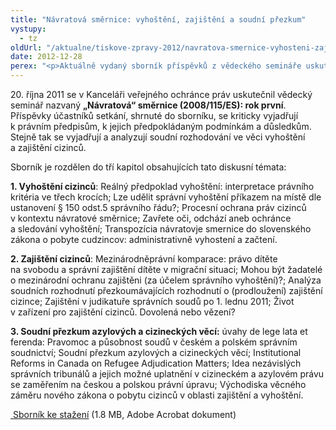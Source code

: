 ```yaml
---
title: "Návratová směrnice: vyhoštění, zajištění a soudní přezkum"
vystupy:
  - tz
oldUrl: "/aktualne/tiskove-zpravy-2012/navratova-smernice-vyhosteni-zajisteni-a-soudni-prezkum"
date: 2012-12-28
perex: "<p>Aktuálně vydaný sborník příspěvků z vědeckého semináře uskutečněného dne 20. října 2011 v Brně.</p>"
---
```


<!-- imported from the old website -->

<p>20. října 2011 se v Kanceláři veřejného ochránce práv uskutečnil vědecký seminář nazvaný <strong>„Návratová“ směrnice (2008/115/ES): rok první</strong>. Příspěvky účastníků setkání, shrnuté do sborníku, se kriticky vyjadřují k právním předpisům, k jejich předpokládaným podmínkám a důsledkům. Stejně tak se vyjadřují a analyzují soudní rozhodování ve věci vyhoštění a zajištění cizinců.</p><p>Sborník je rozdělen do tří kapitol obsahujících tato diskusní témata:</p><p><strong>1. Vyhoštění cizinců</strong>: Reálný předpoklad vyhoštění: interpretace právního kritéria ve třech krocích; Lze udělit správní vyhoštění příkazem na místě dle ustanovení § 150 odst.5 správního řádu?; Procesní ochrana práv cizinců v kontextu návratové směrnice; Zavřete oči, odchází aneb ochránce a sledování vyhoštění; Transpozícia návratovje smernice do slovenského zákona o pobyte cudzincov: administrativně vyhostení a začtení.</p><p><strong>2. Zajištění cizinců</strong>: Mezinárodněprávní komparace: právo dítěte na svobodu a správní zajištění dítěte v migrační situaci; Mohou být žadatelé o mezinárodní ochranu zajištěni (za účelem správního vyhoštění)?; Analýza soudních rozhodnutí přezkoumávajících rozhodnutí o (prodloužení) zajištění cizince; Zajištění v judikatuře správních soudů po 1. lednu 2011; Život v zařízení pro zajištění cizinců. Dovolená nebo vězení?</p><p><strong>3. Soudní přezkum azylových a cizineckých věcí:</strong> úvahy de lege lata et ferenda: Pravomoc a působnost soudů v českém a polském správním soudnictví; Soudní přezkum azylových a cizineckých věcí; Institutional Reforms in Canada on Refugee Adjudication Matters; Idea nezávislých správních tribunálů a jejich možné uplatnění v cizineckém a azylovém právu se zaměřením na českou a polskou právní úpravu; Východiska věcného záměru nového zákona o pobytu cizinců v oblasti zajištění a vyhoštění.</p><p><a title="Otevření do nového okna" href="/uploads-import/Publikace/Navratova_smernice_2011.pdf" target="_blank"> Sborník ke stažení</a> (1.8 MB, Adobe Acrobat dokument)</p>
